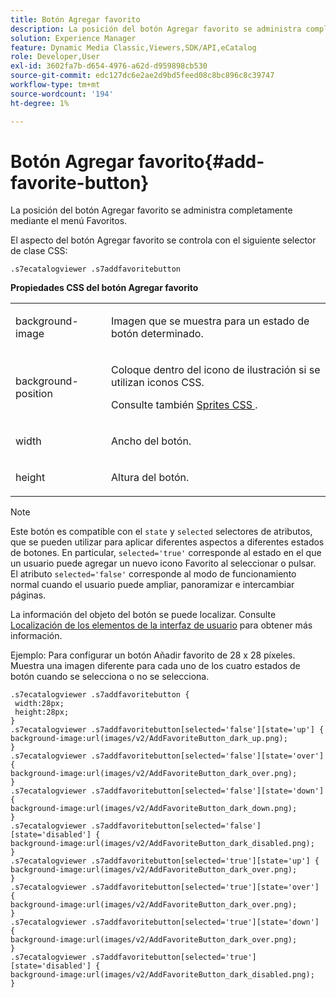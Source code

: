 ```yaml
---
title: Botón Agregar favorito
description: La posición del botón Agregar favorito se administra completamente mediante el menú Favoritos.
solution: Experience Manager
feature: Dynamic Media Classic,Viewers,SDK/API,eCatalog
role: Developer,User
exl-id: 3602fa7b-d654-4976-a62d-d959898cb530
source-git-commit: edc127dc6e2ae2d9bd5feed08c8bc896c8c39747
workflow-type: tm+mt
source-wordcount: '194'
ht-degree: 1%

---
```


# Botón Agregar favorito{#add-favorite-button}

La posición del botón Agregar favorito se administra completamente mediante el menú Favoritos.

<!--<a id="section_061E550C1C1D4DB2BD663A898895B38C"></a>-->

El aspecto del botón Agregar favorito se controla con el siguiente selector de clase CSS:

```
.s7ecatalogviewer .s7addfavoritebutton
```

**Propiedades CSS del botón Agregar favorito**

<table id="table_C48C56E696304C9BAFEE71BA9EA9A174"> 
 <tbody> 
  <tr> 
   <td colname="col1"> <p> <span class="codeph"> background-image </span> </p> </td> 
   <td colname="col2"> <p> Imagen que se muestra para un estado de botón determinado. </p> </td> 
  </tr> 
  <tr> 
   <td colname="col1"> <p> <span class="codeph"> background-position </span> </p> </td> 
   <td colname="col2"> <p> Coloque dentro del icono de ilustración si se utilizan iconos CSS. </p> <p>Consulte también <a href="../../../c-html5-s7-aem-asset-viewers/c-html5-20-ecatalog-viewer-about/c-html5-20-ecatalog-viewer-customizingviewer/c-html5-20-ecatalog-viewer-customizingviewer.md#section-9d570f95eb2443aca74c1b02f6e89aff" format="dita" scope="local"> Sprites CSS </a>. </p> </td> 
  </tr> 
  <tr> 
   <td colname="col1"> <p> <span class="codeph"> width </span> </p> </td> 
   <td colname="col2"> <p>Ancho del botón. </p> </td> 
  </tr> 
  <tr> 
   <td colname="col1"> <p> <span class="codeph"> height </span> </p> </td> 
   <td colname="col2"> <p>Altura del botón. </p> </td> 
  </tr> 
 </tbody> 
</table>

>[!NOTE]
>
>Este botón es compatible con el `state` y `selected` selectores de atributos, que se pueden utilizar para aplicar diferentes aspectos a diferentes estados de botones. En particular, `selected='true'` corresponde al estado en el que un usuario puede agregar un nuevo icono Favorito al seleccionar o pulsar. El atributo `selected='false'` corresponde al modo de funcionamiento normal cuando el usuario puede ampliar, panoramizar e intercambiar páginas.

La información del objeto del botón se puede localizar. Consulte [Localización de los elementos de la interfaz de usuario](../../../c-html5-s7-aem-asset-viewers/c-html5-20-ecatalog-viewer-about/c-html5-20-ecatalog-viewer-localization.md#concept-cbfc39344c494eb7b9f6a272cff0cc74) para obtener más información.

Ejemplo: Para configurar un botón Añadir favorito de 28 x 28 píxeles. Muestra una imagen diferente para cada uno de los cuatro estados de botón cuando se selecciona o no se selecciona.

```
.s7ecatalogviewer .s7addfavoritebutton { 
 width:28px; 
 height:28px; 
} 
.s7ecatalogviewer .s7addfavoritebutton[selected='false'][state='up'] { 
background-image:url(images/v2/AddFavoriteButton_dark_up.png); 
} 
.s7ecatalogviewer .s7addfavoritebutton[selected='false'][state='over'] { 
background-image:url(images/v2/AddFavoriteButton_dark_over.png); 
} 
.s7ecatalogviewer .s7addfavoritebutton[selected='false'][state='down'] { 
background-image:url(images/v2/AddFavoriteButton_dark_down.png); 
} 
.s7ecatalogviewer .s7addfavoritebutton[selected='false'][state='disabled'] { 
background-image:url(images/v2/AddFavoriteButton_dark_disabled.png); 
} 
.s7ecatalogviewer .s7addfavoritebutton[selected='true'][state='up'] { 
background-image:url(images/v2/AddFavoriteButton_dark_over.png); 
} 
.s7ecatalogviewer .s7addfavoritebutton[selected='true'][state='over'] { 
background-image:url(images/v2/AddFavoriteButton_dark_over.png); 
} 
.s7ecatalogviewer .s7addfavoritebutton[selected='true'][state='down'] { 
background-image:url(images/v2/AddFavoriteButton_dark_over.png); 
} 
.s7ecatalogviewer .s7addfavoritebutton[selected='true'][state='disabled'] { 
background-image:url(images/v2/AddFavoriteButton_dark_disabled.png); 
}
```
